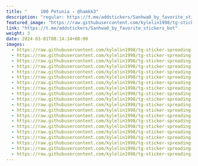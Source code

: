 ```yaml
---
title: "     ‌100 Petunia ˖ @hamkk3"
description: "regular: https://t.me/addstickers/Sanhwa0_by_favorite_stickers_bot"
featured_image: "https://raw.githubusercontent.com/kylelin1998/tg-sticker-spreading-worldwide-images/main/img/a3574b6f-85d0-453d-a9ae-1c83b55c0a66.jpg"
link: "https://t.me/addstickers/Sanhwa0_by_favorite_stickers_bot"
weight: 3
date: 2024-03-01T08:14:14+08:00
images:
  - https://raw.githubusercontent.com/kylelin1998/tg-sticker-spreading-worldwide-images/main/img/a3574b6f-85d0-453d-a9ae-1c83b55c0a66.jpg
  - https://raw.githubusercontent.com/kylelin1998/tg-sticker-spreading-worldwide-images/main/img/3ba08bdb-0bd4-482d-8352-3269fea144cf.jpg
  - https://raw.githubusercontent.com/kylelin1998/tg-sticker-spreading-worldwide-images/main/img/2c7a3afc-8623-4fff-9dc9-0a4a1dbabfc3.jpg
  - https://raw.githubusercontent.com/kylelin1998/tg-sticker-spreading-worldwide-images/main/img/12ed5bbd-5db2-420d-aedc-9dd0b56f41d4.jpg
  - https://raw.githubusercontent.com/kylelin1998/tg-sticker-spreading-worldwide-images/main/img/748eedc5-a73e-44c0-aaf5-3d965ab8c798.jpg
  - https://raw.githubusercontent.com/kylelin1998/tg-sticker-spreading-worldwide-images/main/img/3ede6ab2-e62d-4a66-9026-9d00955513eb.jpg
  - https://raw.githubusercontent.com/kylelin1998/tg-sticker-spreading-worldwide-images/main/img/dd00ffa2-d077-4001-b1ff-d1f44196d8d9.jpg
  - https://raw.githubusercontent.com/kylelin1998/tg-sticker-spreading-worldwide-images/main/img/73e506c5-6076-4497-8c5e-7191d411ae2a.jpg
  - https://raw.githubusercontent.com/kylelin1998/tg-sticker-spreading-worldwide-images/main/img/69ceac0b-3ab9-45d4-8568-01e3d4fa628f.jpg
  - https://raw.githubusercontent.com/kylelin1998/tg-sticker-spreading-worldwide-images/main/img/0d3e998c-e46e-4b0f-9fb5-f787b5711e32.jpg
  - https://raw.githubusercontent.com/kylelin1998/tg-sticker-spreading-worldwide-images/main/img/a760642c-b6e3-4a9f-9bb2-b2baaad99d63.jpg
  - https://raw.githubusercontent.com/kylelin1998/tg-sticker-spreading-worldwide-images/main/img/603f02d3-7bc4-457c-8e33-8a689da65fa4.jpg
  - https://raw.githubusercontent.com/kylelin1998/tg-sticker-spreading-worldwide-images/main/img/373ec4ed-75af-484b-861d-c799de07e8ae.jpg
  - https://raw.githubusercontent.com/kylelin1998/tg-sticker-spreading-worldwide-images/main/img/84f06e9e-b6db-4e9c-83e8-e40bf7a71286.jpg
  - https://raw.githubusercontent.com/kylelin1998/tg-sticker-spreading-worldwide-images/main/img/97f3bca8-9da5-426d-9806-3dec525f8f00.jpg
  - https://raw.githubusercontent.com/kylelin1998/tg-sticker-spreading-worldwide-images/main/img/90af4b8b-aaf6-4bb9-8473-09458b8bf3f1.jpg
  - https://raw.githubusercontent.com/kylelin1998/tg-sticker-spreading-worldwide-images/main/img/0b7ec5a1-372c-4a57-9962-efc1ebfff513.jpg
  - https://raw.githubusercontent.com/kylelin1998/tg-sticker-spreading-worldwide-images/main/img/5b5fb369-55d1-4db5-b124-6852e594e543.jpg
  - https://raw.githubusercontent.com/kylelin1998/tg-sticker-spreading-worldwide-images/main/img/39108c98-6b31-4cd4-a394-4d029c60e830.jpg
  - https://raw.githubusercontent.com/kylelin1998/tg-sticker-spreading-worldwide-images/main/img/c7ed801e-3e97-4041-ba63-307cef66efb0.jpg
---
```

